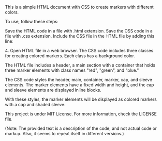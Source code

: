 
This is a simple HTML document with CSS to create markers with different colors.

To use, follow these steps:

Save the HTML code in a file with .html extension.
Save the CSS code in a file with .css extension.
Include the CSS file in the HTML file by adding this line:
<link rel="stylesheet" href="style.css"> 4. Open HTML file in a web browser.
The CSS code includes three classes for creating colored markers. Each class has a background color.

The HTML file includes a header, a main section with a container that holds three marker elements with class names "red", "green", and "blue."

The CSS code styles the header, main, container, marker, cap, and sleeve elements. The marker elements have a fixed width and height, and the cap and sleeve elements are displayed inline blocks.

With these styles, the marker elements will be displayed as colored markers with a cap and shaded sleeve.

This project is under MIT License. For more information, check the LICENSE file.

(Note: The provided text is a description of the code, and not actual code or markup. Also, it seems to repeat itself in different versions.)